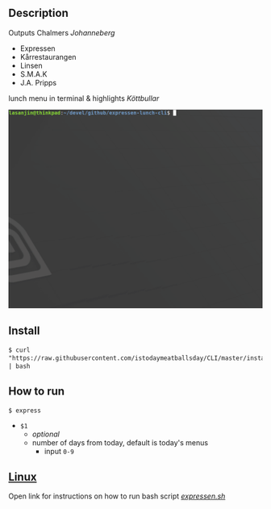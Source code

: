 ## Description
Outputs Chalmers *Johanneberg*
- Expressen
- Kårrestaurangen
- Linsen
- S.M.A.K
- J.A. Pripps
  
lunch menu in terminal & highlights *Köttbullar*

<img src="resources/gif-py.gif" width="640">

## Install
```
$ curl "https://raw.githubusercontent.com/istodaymeatballsday/CLI/master/install.sh" | bash
```

## How to run
```
$ express
```

- `$1`
  -  *optional* 
  -  number of days from today, default is today's menus
     -  input `0-9`


## [Linux](resources/README.md)
Open link for instructions on how to run bash script [*expressen.sh*](bash/expressen.sh)
